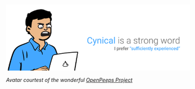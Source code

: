 ![If you're reading this, i specified the wrong file path, and you should open an issue informing me i am in fact, an idiot.](https://raw.githubusercontent.com/DLMousey/DLMousey/master/gh_profile_readme_banner.png)

_Avatar courtest of the wonderful [OpenPeeps Project](https://openpeeps.com/)_
<!--
**DLMousey/DLMousey** is a ✨ _special_ ✨ repository because its `README.md` (this file) appears on your GitHub profile.

Here are some ideas to get you started:

- 🔭 I’m currently working on ...
- 🌱 I’m currently learning ...
- 👯 I’m looking to collaborate on ...
- 🤔 I’m looking for help with ...
- 💬 Ask me about ...
- 📫 How to reach me: ...
- 😄 Pronouns: ...
- ⚡ Fun fact: ...
-->
